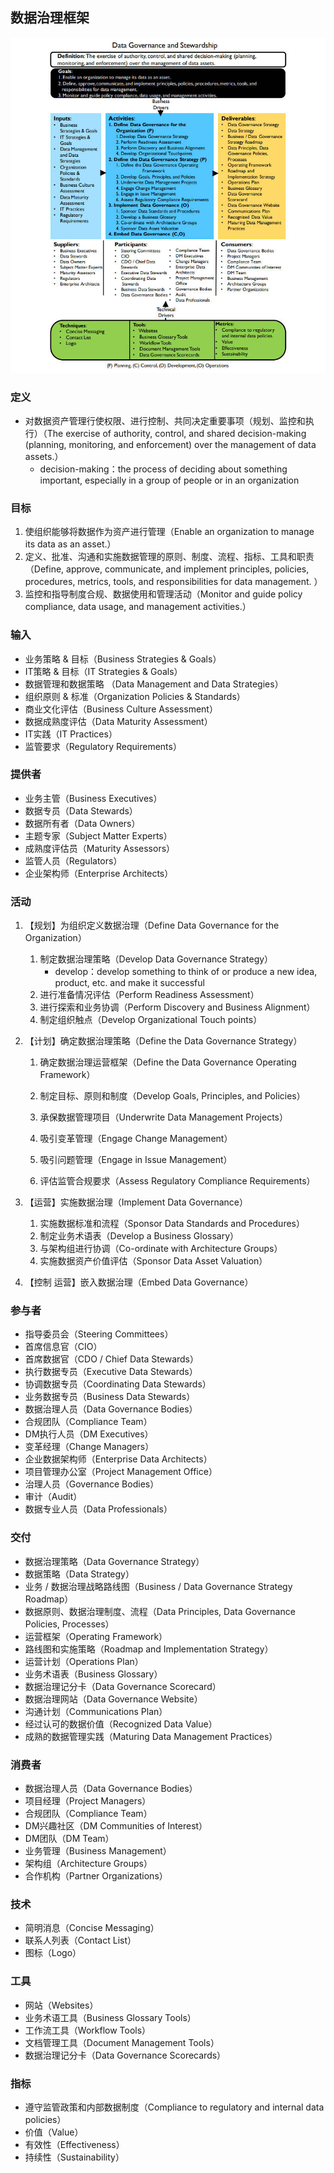 ## **数据治理框架**

![]()![数据治理](assets/数据治理框架/数据治理.jpg)

### 定义

- 对数据资产管理行使权限、进行控制、共同决定重要事项（规划、监控和执行）（The exercise of authority, control, and shared decision-making (planning, monitoring, and enforcement) over the management of data assets.）
  - decision-making：the process of deciding about something important, especially in a group of people or in an organization

### 目标

1. 使组织能够将数据作为资产进行管理（Enable an organization to manage its data as an asset.）
2. 定义、批准、沟通和实施数据管理的原则、制度、流程、指标、工具和职责（Define, approve, communicate, and implement principles, policies, procedures, metrics, tools, and responsibilities for data management. ）
3. 监控和指导制度合规、数据使用和管理活动（Monitor and guide policy compliance, data usage, and management activities.）

### 输入

- 业务策略 & 目标（Business Strategies & Goals）
- IT策略 & 目标（IT Strategies & Goals）
- 数据管理和数据策略 （Data Management and Data Strategies）
- 组织原则 & 标准（Organization Policies & Standards）
- 商业文化评估（Business Culture Assessment）
- 数据成熟度评估（Data Maturity Assessment）
- IT实践（IT Practices）
- 监管要求（Regulatory Requirements）

### 提供者

- 业务主管（Business Executives）
- 数据专员（Data Stewards）
- 数据所有者（Data Owners）
- 主题专家（Subject Matter Experts）
- 成熟度评估员（Maturity Assessors）
- 监管人员（Regulators）
- 企业架构师（Enterprise Architects）

### 活动

1. 【规划】为组织定义数据治理（Define Data Governance for the Organization）

   1. 制定数据治理策略（Develop Data Governance Strategy）
      - develop：develop something to think of or produce a new idea, product, etc. and make it successful
   2. 进行准备情况评估（Perform Readiness Assessment）
   3. 进行探索和业务协调（Perform Discovery and Business Alignment）
   4. 制定组织触点（Develop Organizational Touch points）

2. 【计划】确定数据治理策略（Define the Data Governance Strategy）

   1. 确定数据治理运营框架（Define the Data Governance Operating Framework）

   2. 制定目标、原则和制度（Develop Goals, Principles, and Policies）
   3. 承保数据管理项目（Underwrite Data Management Projects）
   4. 吸引变革管理（Engage Change Management）
   5. 吸引问题管理（Engage in Issue Management）
   6. 评估监管合规要求（Assess Regulatory Compliance Requirements）

3. 【运营】实施数据治理（Implement Data Governance）
   1. 实施数据标准和流程（Sponsor Data Standards and Procedures）
   2. 制定业务术语表（Develop a Business Glossary）
   3. 与架构组进行协调（Co-ordinate with Architecture Groups）
   4. 实施数据资产价值评估（Sponsor Data Asset Valuation）
4. 【控制 运营】嵌入数据治理（Embed Data Governance）

### 参与者

- 指导委员会（Steering Committees）
- 首席信息官（CIO）
- 首席数据官（CDO / Chief Data Stewards）
- 执行数据专员（Executive Data Stewards）
- 协调数据专员（Coordinating Data Stewards）
- 业务数据专员（Business Data Stewards）
- 数据治理人员（Data Governance Bodies）
- 合规团队（Compliance Team）
- DM执行人员（DM Executives）
- 变革经理（Change Managers）
- 企业数据架构师（Enterprise Data Architects）
- 项目管理办公室（Project Management Office）
- 治理人员（Governance Bodies）
- 审计（Audit）
- 数据专业人员（Data Professionals）

### 交付

- 数据治理策略（Data Governance Strategy）
- 数据策略（Data Strategy）
- 业务 / 数据治理战略路线图（Business / Data Governance Strategy Roadmap）
- 数据原则、数据治理制度、流程（Data Principles, Data Governance Policies, Processes）
- 运营框架（Operating Framework）
- 路线图和实施策略（Roadmap and Implementation Strategy）
- 运营计划（Operations Plan）
- 业务术语表（Business Glossary）
- 数据治理记分卡（Data Governance Scorecard）
- 数据治理网站（Data Governance Website）
- 沟通计划（Communications Plan）
- 经过认可的数据价值（Recognized Data Value）
- 成熟的数据管理实践（Maturing Data Management Practices）

### 消费者

- 数据治理人员（Data Governance Bodies）
- 项目经理（Project Managers）
- 合规团队（Compliance Team）
- DM兴趣社区（DM Communities of Interest）
- DM团队（DM Team）
- 业务管理（Business Management）
- 架构组（Architecture Groups）
- 合作机构（Partner Organizations）

### 技术

- 简明消息（Concise Messaging）
- 联系人列表（Contact List）
- 图标（Logo）

### 工具

- 网站（Websites）
- 业务术语工具（Business Glossary Tools）
- 工作流工具（Workflow Tools）
- 文档管理工具（Document Management Tools）
- 数据治理记分卡（Data Governance Scorecards）

### 指标

- 遵守监管政策和内部数据制度（Compliance to regulatory and internal data policies）
- 价值（Value）
- 有效性（Effectiveness）
- 持续性（Sustainability）